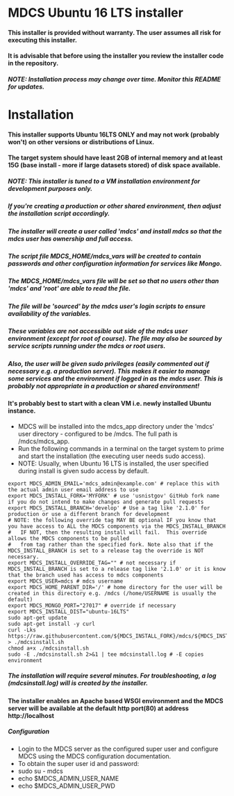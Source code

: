 # MDCS Ubuntu 16 LTS installer
#### This installer is provided without warranty. The user assumes all risk for executing this installer.
####   It is advisable that before using the installer you review the installer code in the repository.

##### NOTE: Installation process may change over time. Monitor this README for updates.

# Installation
#### This installer supports Ubuntu 16LTS ONLY and may not work (probably won't) on other versions or distributions of Linux.

#### The target system should have least 2GB of internal memory and at least 15G (base install - more if large datasets stored) of disk space available.

##### NOTE: This installer is tuned to a VM installation environment for development purposes only.
#####   If you're creating a production or other shared environment, then adjust the installation script accordingly.
#####   The installer will create a user called 'mdcs' and install mdcs so that the mdcs user has ownership and full access.
#####   The script file MDCS_HOME/mdcs_vars will be created to contain passwords and other configuration information for services like Mongo. 
#####   The MDCS_HOME/mdcs_vars file will be set so that no users other than 'mdcs' and 'root' are able to read the file. 
##### The file will be 'sourced' by the  mdcs user's login scripts to ensure availability of the variables. 
##### These variables are not accessible out side of the mdcs user environment (except for root of course). The file may also be sourced by service scripts running under the mdcs or root users.
##### Also, the user will be given sudo privileges (easily commented out if necessary e.g. a production server). This makes it easier to manage some services and the environment if logged in as the mdcs user. This is probably not appropriate in a production or shared environment!

#### It's probably best to start with a clean VM i.e. newly installed Ubuntu instance.


- MDCS will be installed into the mdcs_app directory under the 'mdcs' user directory - configured to be /mdcs. The full path is /mdcs/mdcs_app.
- Run the following commands in a terminal on the target system to prime and start the installation (the executing user needs sudo access).
-   NOTE: Usually, when Ubuntu 16 LTS is installed, the user specified during install is given sudo access by default.
```
export MDCS_ADMIN_EMAIL='mdcs_admin@example.com' # replace this with the actual admin user email address to use
export MDCS_INSTALL_FORK='MYFORK' # use 'usnistgov' GitHub fork name if you do not intend to make changes and generate pull requests
export MDCS_INSTALL_BRANCH='develop' # Use a tag like '2.1.0' for production or use a different branch for development
# NOTE: the following override tag MAY BE optional IF you know that you have access to ALL the MDCS components via the MDCS_INSTALL_BRANCH
#   IF NOT, then the resulting install will fail.  This override allows the MDCS components to be pulled
#   from tag rather than the specified fork. Note also that if the MDCS_INSTALL_BRANCH is set to a release tag the override is NOT necessary.  
export MDCS_INSTALL_OVERRIDE_TAG="" # not necessary if MDCS_INSTALL_BRANCH is set to a release tag like '2.1.0' or it is know that the branch used has access to mdcs components
export MDCS_USER=mdcs # mdcs username 
export MDCS_HOME_PARENT_DIR='/' # home directory for the user will be created in this directory e.g. /mdcs (/home/USERNAME is usually the default)
export MDCS_MONGO_PORT="27017" # override if necessary
export MDCS_INSTALL_DIST="ubuntu-16LTS"
sudo apt-get update
sudo apt-get install -y curl
curl -Lks https://raw.githubusercontent.com/${MDCS_INSTALL_FORK}/mdcs/${MDCS_INSTALL_BRANCH}/contrib/install/${MDCS_INSTALL_DIST}/install.sh > ./mdcsinstall.sh
chmod a+x ./mdcsinstall.sh
sudo -E ./mdcsinstall.sh 2>&1 | tee mdcsinstall.log # -E copies environment
```
##### The installation will require several minutes. For troubleshooting, a log (mdcsinstall.log) will is created by the installer.
#### The installer enables an Apache based WSGI environment and the MDCS server will be available at the default http port(80) at address http://localhost


##### Configuration
- Login to the MDCS server as the configured super user and configure MDCS using the MDCS configuration documentation.
- To obtain the super user id and password:
-    sudo su - mdcs
-    echo $MDCS_ADMIN_USER_NAME
-    echo $MDCS_ADMIN_USER_PWD

